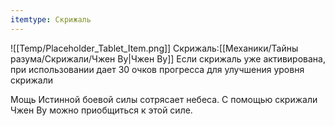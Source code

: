 ```yaml
---
itemtype: Скрижаль
---
```

![[Temp/Placeholder_Tablet_Item.png]]
Скрижаль:[[Механики/Тайны разума/Скрижали/Чжен Ву|Чжен Ву]]
Если скрижаль уже активирована, при использовании дает 30 очков прогресса для улучшения уровня скрижали

Мощь Истинной боевой силы сотрясает небеса. С помощью скрижали Чжен Ву можно приобщиться к этой силе.
